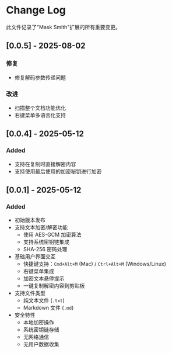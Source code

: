 # Change Log

此文件记录了"Mask Smith"扩展的所有重要变更。

## [0.0.5] - 2025-08-02

### 修复
- 修复解码参数传递问题

### 改进
- 扫描整个文档功能优化
- 右键菜单多语言化支持

## [0.0.4] - 2025-05-12

### Added
- 支持在复制时直接解密内容
- 支持使用最后使用的加密秘钥进行加密

## [0.0.1] - 2025-05-12

### Added
- 初始版本发布
- 支持文本加密/解密功能
  - 使用 AES-GCM 加密算法
  - 支持系统密钥链集成
  - SHA-256 密码处理
- 基础用户界面交互
  - 快捷键支持：`Cmd+Alt+M` (Mac) / `Ctrl+Alt+M` (Windows/Linux)
  - 右键菜单集成
  - 加密文本悬停提示
  - 一键复制解密内容到剪贴板
- 支持文件类型
  - 纯文本文件 (`.txt`)
  - Markdown 文件 (`.md`)
- 安全特性
  - 本地加密操作
  - 系统密钥链存储
  - 无网络通信
  - 无用户数据收集